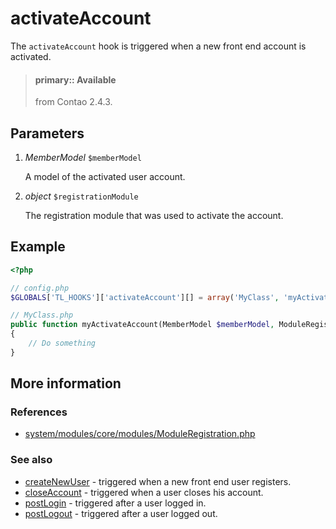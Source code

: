 # activateAccount

The `activateAccount` hook is triggered when a new front end account is activated.

> #### primary:: Available   
> from Contao 2.4.3.


## Parameters

1. *MemberModel* `$memberModel`

    A model of the activated user account.
    
2. *object* `$registrationModule`

    The registration module that was used to activate the account.


## Example

```php
<?php

// config.php
$GLOBALS['TL_HOOKS']['activateAccount'][] = array('MyClass', 'myActivateAccount');

// MyClass.php
public function myActivateAccount(MemberModel $memberModel, ModuleRegistration $registrationModule)
{
    // Do something
}
```


## More information


### References

- [system/modules/core/modules/ModuleRegistration.php](https://github.com/contao/core/blob/3.5.0/system/modules/core/modules/ModuleRegistration.php#L499-L506)


### See also

- [createNewUser](createNewUser.md) - triggered when a new front end user registers.
- [closeAccount](closeAccount.md) - triggered when a user closes his account.
- [postLogin](postLogin.md) - triggered after a user logged in.
- [postLogout](postLogout.md) - triggered after a user logged out.
